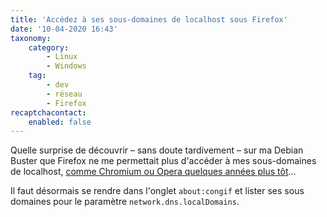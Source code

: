 ```yaml
---
title: 'Accédez à ses sous-domaines de localhost sous Firefox'
date: '10-04-2020 16:43'
taxonomy:
    category:
        - Linux
        - Windows
    tag:
        - dev
        - réseau
        - Firefox
recaptchacontact:
    enabled: false
---
```


Quelle surprise de découvrir &ndash;&nbsp;sans doute tardivement&nbsp;&ndash; sur ma Debian Buster que Firefox ne me permettait plus d'accéder à mes sous-domaines de localhost, [comme Chromium ou Opera quelques années plus tôt](/blog/accedez-a-ses-sous-domaines-de-localhost-sous-chromium-ou-opera)...

Il faut désormais se rendre dans l'onglet `about:congif` et lister ses sous domaines pour le paramètre `network.dns.localDomains`.